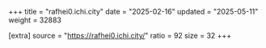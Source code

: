 +++
title = "rafhei0.ichi.city"
date = "2025-02-16"
updated = "2025-05-11"
weight = 32883

[extra]
source = "https://rafhei0.ichi.city/"
ratio = 92
size = 32
+++
